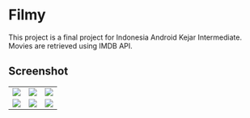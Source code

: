# Filmy
This project is a final project for Indonesia Android Kejar Intermediate. Movies are retrieved using IMDB API.

## Screenshot
<table>
  <tr>
    <td><img src="https://user-images.githubusercontent.com/29228978/201361284-f7b58aa7-c902-4868-b28a-4aed21e5a2d6.png"></td>
    <td><img src="https://user-images.githubusercontent.com/29228978/201362004-2036e10d-460b-4c4a-8030-99ea01f8ecf1.png"></td>
    <td><img src="https://user-images.githubusercontent.com/29228978/201361298-ff5dfba1-aaee-4900-8d81-e5dcb5199236.png"></td>
  </tr>
  <tr>
    <td><img src="https://user-images.githubusercontent.com/29228978/201362019-3f642f9b-7f76-4393-9468-bf9c14f431d0.png"></td>
    <td><img src="https://user-images.githubusercontent.com/29228978/201361331-881a303f-3924-49e2-974d-0203d6d05611.png"></td>
    <td><img src="https://user-images.githubusercontent.com/29228978/201362024-94b70f6e-a80b-4c64-b413-ff37343c31ae.png"></td>
  </tr>
 </table>